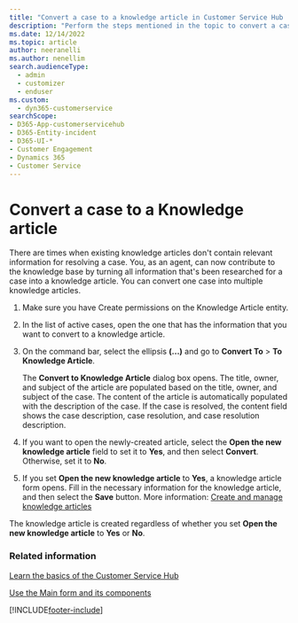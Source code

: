 ```yaml
---
title: "Convert a case to a knowledge article in Customer Service Hub | MicrosoftDocs"
description: "Perform the steps mentioned in the topic to convert a case to a Knowledge article in Customer Service Hub for Dynamics 365 Customer Service."
ms.date: 12/14/2022
ms.topic: article
author: neeranelli
ms.author: nenellim
search.audienceType: 
  - admin
  - customizer
  - enduser
ms.custom: 
  - dyn365-customerservice
searchScope:
- D365-App-customerservicehub
- D365-Entity-incident
- D365-UI-*
- Customer Engagement
- Dynamics 365
- Customer Service
---
```


# Convert a case to a Knowledge article

There are times when existing knowledge articles don't contain relevant information for resolving a case. You, as an agent, can now contribute to the knowledge base by turning all information that's been researched for a case into a knowledge article. You can convert one case into multiple knowledge articles.  


1. Make sure you have Create permissions on the Knowledge Article entity.  

2. In the list of active cases, open the one that has the information that you want to convert to a knowledge article.  

3. On the command bar, select the ellipsis **(...)** and go to **Convert To** > **To Knowledge Article**.  

    The **Convert to Knowledge Article** dialog box opens. The title, owner, and subject of the article are populated based on the title, owner, and subject of the case. The content of the article is automatically populated with the description of the case. If the case is resolved, the content field shows the case description, case resolution, and case resolution description.  

4. If you want to open the newly-created article, select the **Open the new knowledge article** field to set it to **Yes**, and then select **Convert**. Otherwise, set it to **No**.  

5. If you set **Open the new knowledge article** to **Yes**, a knowledge article form opens. Fill in the necessary information for the knowledge article, and then select the **Save** button. More information: [Create and manage knowledge articles](customer-service-hub-user-guide-knowledge-article.md#create-and-manage-knowledge-articles)

The knowledge article is created regardless of whether you set **Open the new knowledge article** to **Yes** or **No**.  

### Related information

[Learn the basics of the Customer Service Hub ](../implement/customer-service-hub-user-guide-basics.md)

[Use the Main form and its components](../../customerengagement/on-premises/customize/use-main-form-and-components.md)


[!INCLUDE[footer-include](../../includes/footer-banner.md)]
